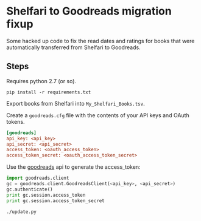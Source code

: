 # Shelfari to Goodreads migration fixup

Some hacked up code to fix the read dates and ratings for books that
were automatically transferred from Shelfari to Goodreads.

## Steps

Requires python 2.7 (or so).

```console
pip install -r requirements.txt
````

Export books from Shelfari into `My_Shelfari_Books.tsv`.

Create a `goodreads.cfg` file with the contents of your API keys and
OAuth tokens.

```ini
[goodreads]
api_key: <api_key>
api_secret: <api_secret>
access_token: <oauth_access_token>
access_token_secret: <oauth_access_token_secret>
```

Use the [goodreads](https://github.com/sefakilic/goodreads) api to
generate the access_token:

```python
import goodreads.client
gc = goodreads.client.GoodreadsClient(<api_key>, <api_secret>)
gc.authenticate()
print gc.session.access_token
print gc.session.access_token_secret
```

```console
./update.py
```
